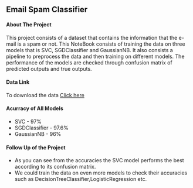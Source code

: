 ## Email Spam Classifier

#### About The Project

This project consists of a dataset that contains the information that the e-mail is a spam or not. This NoteBook consists of training the data on three models that is SVC, SGDClassifier and GaussianNB.
It also consists a pipeline to preprocess the data and then training on different models. The performance of the models are checked through confusion matrix of predicted outputs and true outputs.

#### Data Link

To download the data [Click here](https://www.kaggle.com/datasets/venky73/spam-mails-dataset)

#### Acurracy of All Models

- SVC - 97%
- SGDClassifier - 97.6%
- GaussianNB - 96%

#### Follow Up of the Project

- As you can see from the accuracies the SVC model performs the best according to its confusion matrix.
- We could train the data on even more models to check their accuracies such as DecisionTreeClassifier,LogisticRegression etc.
